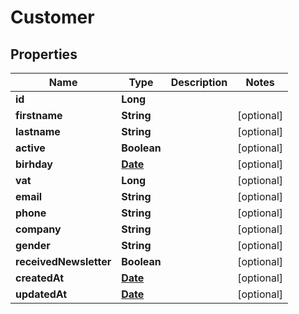 
# Customer

## Properties
Name | Type | Description | Notes
------------ | ------------- | ------------- | -------------
**id** | **Long** |  | 
**firstname** | **String** |  |  [optional]
**lastname** | **String** |  |  [optional]
**active** | **Boolean** |  |  [optional]
**birhday** | [**Date**](Date.md) |  |  [optional]
**vat** | **Long** |  |  [optional]
**email** | **String** |  |  [optional]
**phone** | **String** |  |  [optional]
**company** | **String** |  |  [optional]
**gender** | **String** |  |  [optional]
**receivedNewsletter** | **Boolean** |  |  [optional]
**createdAt** | [**Date**](Date.md) |  |  [optional]
**updatedAt** | [**Date**](Date.md) |  |  [optional]



